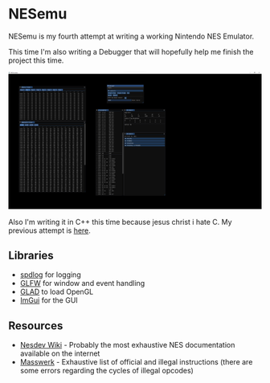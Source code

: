 # NESemu

NESemu is my fourth attempt at writing a working Nintendo NES Emulator.

This time I'm also writing a Debugger that will hopefully help me finish the project this time.

![View of the Debugger](imgs/debug_example.png)

Also I'm writing it in C++ this time because jesus christ i hate C. My previous attempt is [here](https://github.com/Lauchmelder23/NESEmulator).

## Libraries
* [spdlog](https://github.com/gabime/spdlog) for logging
* [GLFW](https://github.com/glfw/glfw) for window and event handling
* [GLAD](https://glad.dav1d.de/) to load OpenGL
* [ImGui](https://github.com/ocornut/imgui) for the GUI

## Resources
* [Nesdev Wiki](https://wiki.nesdev.org/w/index.php) - Probably the most exhaustive NES documentation available on the internet
* [Masswerk](https://www.masswerk.at/6502/6502_instruction_set.html) - Exhaustive list of official and illegal instructions (there are some errors regarding the cycles of illegal opcodes)